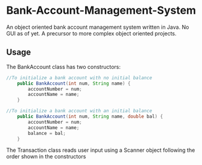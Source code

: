# Bank-Account-Management-System
An object oriented bank account management system written in Java. No GUI as of yet. A precursor to more complex object oriented projects.

## Usage
The BankAccount class has two constructors:
```java
//To initialize a bank account with no initial balance
	public BankAccount(int num, String name) { 
		accountNumber = num;
		accountName = name;
	}

//To initialize a bank account with an initial balance
	public BankAccount(int num, String name, double bal) {
		accountNumber = num;
		accountName = name;
		balance = bal;
	}
```
The Transaction class reads user input using a Scanner object following the order shown in the constructors
